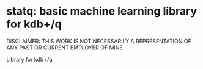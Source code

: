 # statq: basic machine learning library for kdb+/q

DISCLAIMER: THIS WORK IS NOT NECESSARILY A REPRESENTATION OF ANY PAST OR CURRENT EMPLOYER OF MINE

Library for kdb+/q
